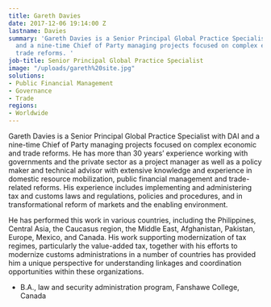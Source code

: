 ```yaml
---
title: Gareth Davies
date: 2017-12-06 19:14:00 Z
lastname: Davies
summary: 'Gareth Davies is a Senior Principal Global Practice Specialist with DAI
  and a nine-time Chief of Party managing projects focused on complex economic and
  trade reforms. '
job-title: Senior Principal Global Practice Specialist
image: "/uploads/gareth%20site.jpg"
solutions:
- Public Financial Management
- Governance
- Trade
regions:
- Worldwide
---
```


Gareth Davies is a Senior Principal Global Practice Specialist with DAI and a nine-time Chief of Party managing projects focused on complex economic and trade reforms. He has more than 30 years’ experience working with governments and the private sector as a project manager as well as a policy maker and technical advisor with extensive knowledge and experience in domestic resource mobilization, public financial management and trade-related reforms. His experience includes implementing and administering tax and customs laws and regulations, policies and procedures, and in transformational reform of markets and the enabling environment. 

He has performed this work in various countries, including the Philippines, Central Asia, the Caucasus region, the Middle East, Afghanistan, Pakistan, Europe, Mexico, and Canada. His work supporting modernization of tax regimes, particularly the value-added tax, together with his efforts to modernize customs administrations in a number of countries has provided him a unique perspective for understanding linkages and coordination opportunities within these organizations.

* B.A., law and security administration program, Fanshawe College, Canada 